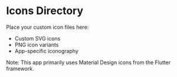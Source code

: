 # Icons Directory

Place your custom icon files here:
- Custom SVG icons
- PNG icon variants
- App-specific iconography

Note: This app primarily uses Material Design icons from the Flutter framework.